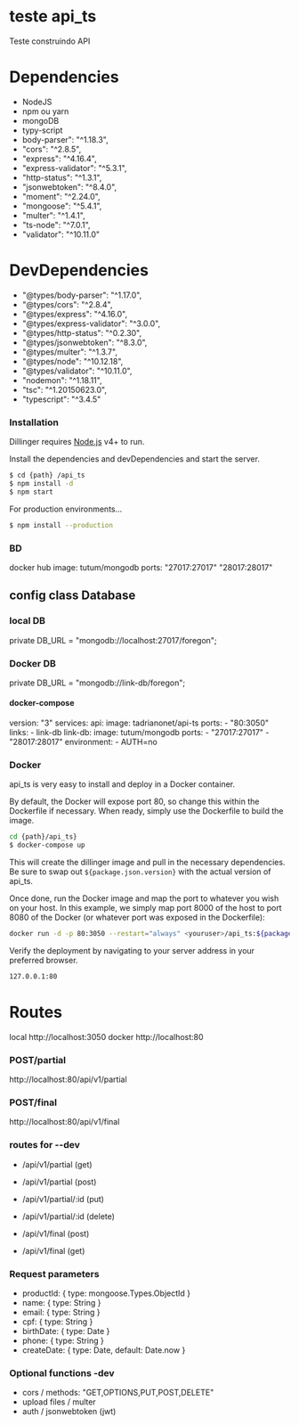 # teste api_ts

Teste construindo API

# Dependencies
  - NodeJS
  - npm ou yarn
  - mongoDB
  - typy-script
  - body-parser": "^1.18.3",
  -  "cors": "^2.8.5",
  -  "express": "^4.16.4",
  -  "express-validator": "^5.3.1",
  -  "http-status": "^1.3.1",
  -  "jsonwebtoken": "^8.4.0",
  -  "moment": "^2.24.0",
  -  "mongoose": "^5.4.1",
  -  "multer": "^1.4.1",
  -  "ts-node": "^7.0.1",
  -  "validator": "^10.11.0"

# DevDependencies
  - "@types/body-parser": "^1.17.0",
  - "@types/cors": "^2.8.4",
  - "@types/express": "^4.16.0",
  - "@types/express-validator": "^3.0.0",
  - "@types/http-status": "^0.2.30",
  - "@types/jsonwebtoken": "^8.3.0",
  - "@types/multer": "^1.3.7",
  - "@types/node": "^10.12.18",
  - "@types/validator": "^10.11.0",
  - "nodemon": "^1.18.11",
  - "tsc": "^1.20150623.0",
  - "typescript": "^3.4.5"

### Installation

Dillinger requires [Node.js](https://nodejs.org/) v4+ to run.

Install the dependencies and devDependencies and start the server.

```sh
$ cd {path} /api_ts
$ npm install -d
$ npm start
```

For production environments...

```sh
$ npm install --production
```

### BD
 docker hub
 image: tutum/mongodb
 ports:
"27017:27017"
"28017:28017"

## config class Database
### local DB
private DB_URL = "mongodb://localhost:27017/foregon";
### Docker DB
private DB_URL = "mongodb://link-db/foregon";

#### docker-compose
version: "3"
services:
  api:
    image: tadrianonet/api-ts
    ports:
      - "80:3050"
    links:
      - link-db
  link-db:
    image: tutum/mongodb
    ports:
      - "27017:27017"
      - "28017:28017"
    environment:
      - AUTH=no
 

 
### Docker
api_ts is very easy to install and deploy in a Docker container.

By default, the Docker will expose port 80, so change this within the Dockerfile if necessary. When ready, simply use the Dockerfile to build the image.

```sh
cd {path}/api_ts}
$ docker-compose up
```
This will create the dillinger image and pull in the necessary dependencies. Be sure to swap out `${package.json.version}` with the actual version of api_ts.

Once done, run the Docker image and map the port to whatever you wish on your host. In this example, we simply map port 8000 of the host to port 8080 of the Docker (or whatever port was exposed in the Dockerfile):

```sh
docker run -d -p 80:3050 --restart="always" <youruser>/api_ts:${package.json.version}
```

Verify the deployment by navigating to your server address in your preferred browser.

```sh
127.0.0.1:80
```
# Routes
local
http://localhost:3050
docker
http://localhost:80

### POST/partial
http://localhost:80/api/v1/partial

### POST/final
http://localhost:80/api/v1/final

### routes for --dev

 - /api/v1/partial (get)
 - /api/v1/partial (post)
 - /api/v1/partial/:id (put)
 - /api/v1/partial/:id (delete)

 - /api/v1/final (post)
 - /api/v1/final (get)


### Request parameters

 - productId: { type: mongoose.Types.ObjectId }
 - name: { type: String }
 - email: { type: String }
 - cpf: { type: String }
 - birthDate: { type: Date }
 - phone: { type: String }
 - createDate: { type: Date, default: Date.now }

### Optional functions -dev

 - cors / methods: "GET,OPTIONS,PUT,POST,DELETE"
 - upload files / multer
 - auth / jsonwebtoken (jwt)